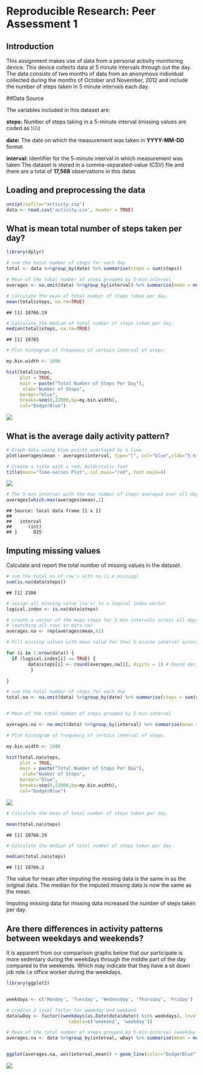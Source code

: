 # Reproducible Research: Peer Assessment 1

## Introduction

This assignment makes use of data from a personal activity monitoring device. This device collects data at 5 minute intervals through out the day. The data consists of two months of data from an anonymous individual collected during the months of October and November, 2012 and include the number of steps taken in 5 minute intervals each day.

##Data Source

The variables included in this dataset are:

**steps:** Number of steps taking in a 5-minute interval (missing values are coded as 𝙽𝙰)

**date:** The date on which the measurement was taken in **YYYY-MM-DD** format

**interval:** Identifier for the 5-minute interval in which measurement was taken
The dataset is stored in a comma-separated-value (CSV) file and there are a total of **17,568** observations in this datas


## Loading and preprocessing the data


```r
unzip(zipfile="activity.zip")
data <- read.csv('activity.csv', header = TRUE)
```


## What is mean total number of steps taken per day?


```r
library(dplyr)

# sum the total number of steps for each day
total <- data %>%group_by(date) %>% summarise(steps = sum(steps))

# Mean of the total number of steps grouped by 5-min-interval
averages <- na.omit(data) %>%group_by(interval) %>% summarise(mean = mean(steps))

# Calculate the mean of total number of steps taken per day.
mean(total$steps, na.rm=TRUE)
```

```
## [1] 10766.19
```

```r
# Calculate the median of total number of steps taken per day.
median(total$steps, na.rm=TRUE)
```

```
## [1] 10765
```

```r
# Plot histogram of frequency of certain interval of steps. 

my.bin.width <- 1000

hist(total$steps, 
     plot = TRUE, 
     main = paste("Total Number of Steps Per Day"),
      xlab="Number of Steps", 
     border="blue", 
     breaks=seq(0,22000,by=my.bin.width),
     col="DodgerBlue")
```

![](figure/unnamed-chunk-2-1.png)

## What is the average daily activity pattern?


```r
# Graph data using blue points overlayed by a line 
plot(averages$mean ~ averages$interval, type="l", col="blue",xlab="5-minute Interval",ylab="Number of steps")

# Create a title with a red, bold/italic font
title(main="Time-series Plot", col.main="red", font.main=4)
```

![](figure/unnamed-chunk-3-1.png)

```r
# The 5-min interval with the max number of steps averaged over all days
averages[which.max(averages$mean),1]
```

```
## Source: local data frame [1 x 1]
## 
##   interval
##      (int)
## 1      835
```


## Imputing missing values

Calculate and report the total number of missing values in the dataset. 


```r
# sum the total no of row's with na (i.e missing)
sum(is.na(data$steps))
```

```
## [1] 2304
```

```r
# assign all missing value (na's) to a logical index vector
logical.index <- is.na(data$steps)

# create a vector of the mean steps for 5-min intervals across all days
# (matching all rows in data.na)
averages.na <- rep(averages$mean,61)

# Fill missing values with mean value for that 5-minute interval across all days

for (i in 1:nrow(data)) {
  if (logical.index[i] == TRUE) {
        data$steps[i] <- round(averages.na[i], digits = 1) # Round dec. places
         } 

}

# sum the total number of steps for each day
total.na <- na.omit(data) %>%group_by(date) %>% summarise(steps = sum(steps))


# Mean of the total number of steps grouped by 5-min-interval

averages.na <- na.omit(data) %>%group_by(interval) %>% summarise(mean = mean(steps))

# Plot histogram of frequency of certain interval of steps. 

my.bin.width <- 1000

hist(total.na$steps, 
     plot = TRUE, 
     main = paste("Total Number of Steps Per Day"),
      xlab="Number of Steps", 
     border="blue", 
     breaks=seq(0,22000,by=my.bin.width),
     col="DodgerBlue")
```

![](figure/unnamed-chunk-4-1.png)

```r
# Calculate the mean of total number of steps taken per day.

mean(total.na$steps)
```

```
## [1] 10766.19
```

```r
# Calculate the median of total number of steps taken per day.

median(total.na$steps)
```

```
## [1] 10766.2
```
The value for mean after imputing the missing data is the same in as the original data. The median for the imputed missing data is now the same as the mean.

Imputing missing data for missing data increased the number of steps taken per day.


## Are there differences in activity patterns between weekdays and weekends?

It is apparent from our comparison graphs below that our participate is more sedentary during the weekdays through the middle part of the day compared to the weekends. Which may indicate that they have a sit down job role i.e office worker during the weekdays. 


```r
library(ggplot2)


weekdays <- c('Monday', 'Tuesday', 'Wednesday', 'Thursday', 'Friday')

# creates 2 level factor for weekday and weekend
data$wDay <- factor((weekdays(as.Date(data$date)) %in% weekdays), levels=c(FALSE, TRUE),
                       labels=c('weekend', 'weekday'))

# Mean of the total number of steps grouped by 5-min-interval (weekday versus weekend)
averages.na <- data %>%group_by(interval, wDay) %>% summarise(mean = mean(steps))


ggplot(averages.na, aes(interval,mean)) + geom_line(color="DodgerBlue") + facet_wrap(~wDay, nrow=2) + labs(x="Interval", y="Number of steps")
```

![](figure/unnamed-chunk-5-1.png)







